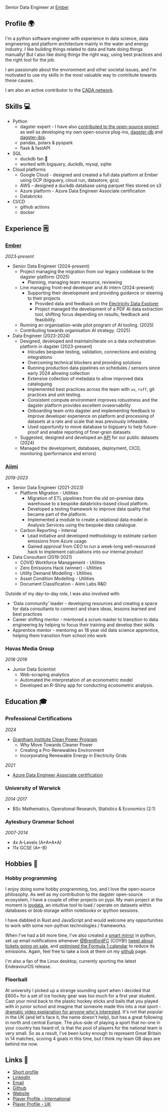 Senior Data Engineer at [Ember](https://www.ember-energy.org)

## Profile 🌍

I'm a python software engineer with experience in data science, data engineering and platform architecture
mainly in the water and energy industry.
I like building things related to data and hate doing things manually!
But I also like doing things the right way, using best practices and the right tool for the job.

I am passionate about the environment and other societal issues, and I'm motivated to use my skills in the most 
valuable way to contribute towards these causes.

I am also an active contributor to the [CADA network](https://autonomy.work/cada/).

## Skills 💻
- Python
  - dagster expert - I have also [contributed to the open-source project](https://github.com/dagster-io/dagster/pulls?q=is%3Apr+author%3Aj-blackwell)
as well as developing my own open-source plug-ins, [dagster-db](https://github.com/j-blackwell/dagster-db)
and [dagster-ibis](https://github.com/ember-energy/dagster-ibis).
  - pandas, polars & pyspark
  - flask & fastAPI
- SQL
  - duckdb fan 🦆
  - worked with bigquery, duckdb, mysql, sqlite
- Cloud platforms
  - Google Cloud - designed and created a full data platform at Ember using GCP (bigquery, cloud run, datastore, gcs)
  - AWS - designed a duckdb database using parquet files stored on s3
  - Azure platform - Azure Data Engineer Associate certification
  - Databricks
- CI/CD
  - github actions
  - docker

## Experience 🗒

### [Ember](https://ember-energy.org)

*2023-present*

- Senior Data Engineer (2024-present)
  - Project managing the migration from our legacy codebase to the dagster platform (2025)
    - Planning, managing team resource, reviewing
  - Line managing front-end developer and AI intern (2024-present)
    - Supporting their development and providing guidance or steering to their projects
      - Provided data and feedback on the [Electricity Data Explorer](https://ember-energy.org/data/electricity-data-explorer/)
      - Project managed the development of a PDF AI data extraction tool, shifting focus depending on results, feedback
and feasibility.
  - Running an organisation-wide pilot program of AI tooling. (2025)
  - Contributing towards organisation AI strategy. (2025)
- Data Engineer (2023-2024)
  - Designed, developed and maintain/iterate on a data orchestration platform in dagster (2023-present)
    -  Inlcudes bespoke testing, validation, connections and existing integrations
    -  Overcoming technical blockers and providing solutions
    -  Running production data pipelines on schedules / sensors since early 2024 allowing collection
    -  Extensive collection of metadata to allow improved data cataloguing
    -  Implemented best practices across the team with `uv`, `ruff`, git practices and unit testing.
    -  Consistent compute environment improves robustness and the dagster platform provides excellent ovsesrvability
    -  Onboarding team onto dagster and implementing feedback to improve developer experience on platform
and processing of datasets at a rate and scale that was previously infeasible.
    -  Used opportunity to move database to bigquery to help future-proof and enable reporting of finer-grain datasets
  -  Suggested, designed and developed an [API](https://ember-energy.org/data/api) for our public datasets (2024)
    - Managed the development, databases, deployment, CICD, monitoring (performance and errors)


### [Aiimi](https://aiimi.com)
*2019-2023*

- Senior Data Engineer (2021-2023)
  - Platform Migration - Utilities
    - Migration of ETL pipelines from the old on-premise data warehouse to a bespoke databricks-based cloud platform.
    - Developed a testing framework to improve data quality that became part of the platform.
    - Implemented a module to create a relational data model in Analysis Services using the bespoke data catalogue.
  - Carbon Reporting - Internal
    - Lead initiative and developed methodology to estimate carbon emissions from Azure usage
    - Gained approval from CEO to run a week-long well-resourced hack to implement calculations into our internal product
- Data Consultant (2019-2021)
  - COVID Workforce Management - Utilities
  - Zero Emissions Hack (winner) - Utilities
  - Utility Demand Modelling - Utilities
  - Asset Condition Modelling - Utilities
  - Document Classification  - Aiimi Labs R&D

Outside of my day-to-day role, I was also involved with:

- 'Data community' leader - developing resources and creating a space for data consultants to connect and share ideas,
lessons learned and best practices
- Career shifting mentor - mentored a scrum master to transition to data engineering by helping to focus their training
and develop their skills
- Apprentice mentor - mentoring an 18 year old data science apprentice, helping them transition from school into work


### Havas Media Group

*2018-2019*

- Junior Data Scientist
  - Web-scraping analytics
  - Automated the interpretation of an econometric model
  - Developed an R-Shiny app for conducting econometric analysis.

## Education 🎓

### Professional Certifications

*2024*
- [Grantham Institute Clean Power Program](https://www.imperial.ac.uk/grantham/education/online-learning-clean-power-programme/)
  - Why Move Towards Cleaner Power
  - Creating a Pro-Renewables Environment
  - Incorporating Renewable Energy in Electricity Grids

*2021*
- [Azure Data Engineer Associate certification](https://learn.microsoft.com/en-us/credentials/certifications/azure-data-engineer/)

### University of Warwick 

*2014-2017*
- BSc Mathematics, Operational Research, Statistics & Economics (2:1)

### Aylesbury Grammar School

*2007-2014*
- 4x A-Levels (A\*A\*A\*A)
- 11x GCSE (A*-B)

## Hobbies 🥅

### Hobby programming

I enjoy doing some hobby programming, too, and I love the open-source philosophy. 
As well as my contribution to the dagster open-source ecosystem, I have a couple of other projects on pypi.
My main project at the moment is [ipydata](), an intuitive tool to load / operate on datasets within databases or blob
storage within notebooks or ipython sessions.

I have dabbled in Rust and JavaScript and would welcome any opportunities to work with some non-python technologies / frameworks. 

When I've had a bit more time, I've also created a [smart mirror](https://github.com/jrstats/pymirror) in python, set up email notifications whenever [@BrentfordFC](https://twitter.com/BrentfordFC/) (COYB!) [tweet about tickets going on sale](https://github.com/jrstats/twitterNotifications), and [optimised the Formula 1 calendar](https://github.com/jrstats/f1calendar/blob/master/solution.ipynb) to reduce its emissions. 
Again, feel free to take a look at them on my [github](https://github.com/jrstats) page.

I'm also a fan of the Linux desktop, currently sporting the latest EndeavourOS release. 

### Floorball

At university I picked up a strange sounding sport when I decided that £600+ for a set of ice hockey gear was too much for a first year student.
Cast your mind back to the plastic hockey sticks and balls that you played with in junior school and imagine that someone made this into a real sport - [dramatic video explanation for anyone who's interested](https://www.youtube.com/watch?v=erB_FWi9-T8).
It's not that popular in the UK (and let's face it, the name doesn't help), but has a great following in north and central Europe.
The plus-side of playing a sport that no-one in your country has heard of, is that the pool of players for the national team is very small.
So as a result, I've been lucky enough to represent Great Britain in 14 matches, scoring 4 goals in this time, but I think my team GB days are behind me now.


## Links 🔗
- [Short profile](./portfolio-short.md)
- [LinkedIn](https://www.linkedin.com/in/james-blackwell-data/)
- [Email](mailto:james@blackwellmail.co.uk)
- [Github](https://github.com/j-blackwell)
- [Website](http://james.blackwellmail.co.uk)
- [Player Profile - International](https://floorball.sport/player/1539596530/)
- [Player Profile - UK](https://englishfloorball.leaguerepublic.com/player/781206860.html)
